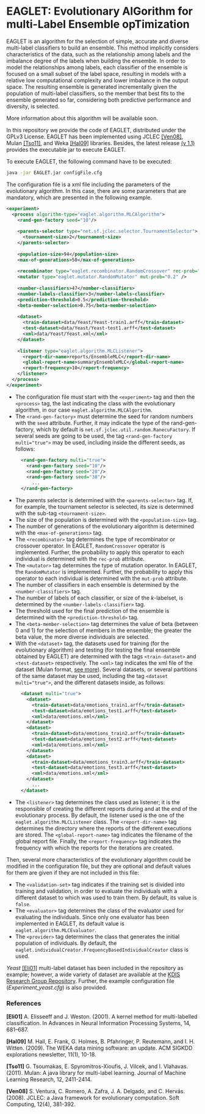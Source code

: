 # EAGLET: Evolutionary AlGorithm for multi-Label Ensemble opTimization

EAGLET is an algorithm for the selection of simple, accurate and diverse multi-label classifiers to build an ensemble. This method implicitly considers characteristics of the data, such as the relationship among labels and the imbalance degree of the labels when building the ensemble. In order to model the relationships among labels, each classifier of the ensemble is focused on a small subset of the label space, resulting in models with a relative low computational complexity and lower imbalance in the output space. The resulting ensemble is generated incrementally given the population of multi-label classifiers, so the member that best fits to the ensemble generated so far, considering both predictive performance and diversity, is selected.

More information about this algorithm will be available soon.
<!--
> Jose M. Moyano, Eva L. Gibaja, Krzysztof J. Cios, Sebastián Ventura. "Combining Accurate and Diverse Multi-Label Classifiers Based on Projections of the Output Space Using Evolutionary Algorithms". Submitted to ---. (2019).
-->
<!--
If you use EAGLET, please cite the paper. Further, a [bibtex citation file](https://github.com/i02momuj/EAGLET/blob/master/citation.bib) is also provided.
-->

In this repository we provide the code of EAGLET, distributed under the GPLv3 License. EAGLET has been implemented using JCLEC [[Ven08]](#Ven08), Mulan [[Tso11]](#Tso11), and Weka [[Hal09]](#Hal09)  libraries. Besides, the latest release [(v 1.1)](https://github.com/i02momuj/EAGLET/releases/tag/v1.1) provides the executable jar to execute EAGLET.

To execute EAGLET, the following command have to be executed:
```sh
java -jar EAGLET.jar configFile.cfg
```

The configuration file is a xml file including the parameters of the evolutionary algorithm. In this case, there are some parameters that are mandatory, which are presented in the following example.

```xml
<experiment>
  <process algorithm-type="eaglet.algorithm.MLCAlgorithm">
    <rand-gen-factory seed="10"/>
     
    <parents-selector type="net.sf.jclec.selector.TournamentSelector">
      <tournament-size>2</tournament-size>
    </parents-selector>
     
    <population-size>94</population-size>
    <max-of-generations>50</max-of-generations>    
     
    <recombinator type="eaglet.recombinator.RandomCrossover" rec-prob="0.7" />
    <mutator type="eaglet.mutator.RandomMutator" mut-prob="0.2" />
     
    <number-classifiers>47</number-classifiers>
    <number-labels-classifier>3</number-labels-classifier>
    <prediction-threshold>0.5</prediction-threshold>
    <beta-member-selection>0.75</beta-member-selection>
     
    <dataset>
      <train-dataset>data/Yeast/Yeast-train1.arff</train-dataset>
      <test-dataset>data/Yeast/Yeast-test1.arff</test-dataset>
      <xml>data/Yeast/Yeast.xml</xml>
    </dataset>
    
    <listener type="eaglet.algorithm.MLCListener">
      <report-dir-name>reports/EnsembleMLC</report-dir-name>
      <global-report-name>summaryEnsembleMLC</global-report-name>
      <report-frequency>10</report-frequency> 
    </listener>
  </process>
</experiment>

```

* The configuration file must start with the ```<experiment>``` tag and then the ```<process>``` tag, the last indicating the class with the evolutionary algorithm, in our case ```eaglet.algorithm.MLCAlgorithm```.
* The ```<rand-gen-factory>``` must determine the seed for random numbers with the ```seed``` attribute. Further, it may indicate the type of the rand-gen-factory, which by default is ```net.sf.jclec.util.random.RanecuFactory```. If several seeds are going to be used, the tag ```<rand-gen-factory multi="true">``` may be used, including inside the different seeds, as follows:
  ```xml
    <rand-gen-factory multi="true">
	  <rand-gen-factory seed="10"/>
	  <rand-gen-factory seed="20"/>
	  <rand-gen-factory seed="30"/>
	    ...
    </rand-gen-factory>
  ```
* The parents selector is determined with the ```<parents-selector>``` tag. If, for example, the tournament selector is selected, its size is determined with the sub-tag ```<tournament-size>```.
* The size of the population is determined with the ```<population-size>``` tag.
* The number of generations of the evolutionary algorithm is determined with the ```<max-of-generations>``` tag.
* The ```<recombinator>``` tag determines the type of recombinator or crossover operator. In EAGLET, ```RandomCrossover``` operator is implemented. Further, the probability to apply this operator to each individual is determined with the ```rec-prob``` attribute.
* The ```<mutator>``` tag determines the type of mutation operator. In EAGLET, the ```RandomMutator``` is implemented. Further, the probability to apply this operator to each individual is determined with the ```mut-prob``` attribute.
* The number of classifiers in each ensemble is determined by the ```<number-classifiers>``` tag.
* The number of labels of each classifier, or size of the *k*-labelset, is determined by the ```<number-labels-classifier>``` tag.
* The threshold used for the final prediction of the ensemble is determined with the ```<prediction-threshold>``` tag.
* The ```<beta-member-selection>``` tag determines the value of beta (between 0 and 1) for the selection of members in the ensemble; the greater the beta value, the more diverse individuals are selected.
* With the ```<dataset>``` tag, the datasets used for training (for the evolutionary algorithm) and testing (for testing the final ensemble obtained by EAGLET) are determined with the tags ```<train-dataset>``` and ```<test-dataset>``` respectively. The ```<xml>``` tag indicates the xml file of the dataset (Mulan format, [see more](http://www.uco.es/kdis/mllresources/#MulanFormat)).  Several datasets, or several partitions of the same dataset may be used, including the tag ```<dataset multi="true">```, and the different datasets inside, as follows:
  ```xml
    <dataset multi="true">
      <dataset>
        <train-dataset>data/emotions_train1.arff</train-dataset>
        <test-dataset>data/emotions_test1.arff</test-dataset>
        <xml>data/emotions.xml</xml>
      </dataset>
      <dataset>
        <train-dataset>data/emotions_train2.arff</train-dataset>
        <test-dataset>data/emotions_test2.arff</test-dataset>
        <xml>data/emotions.xml</xml>
      </dataset>
      <dataset>
        <train-dataset>data/emotions_train3.arff</train-dataset>
        <test-dataset>data/emotions_test3.arff</test-dataset>
        <xml>data/emotions.xml</xml>
      </dataset>
        ...
    </dataset>
  ```
* The ```<listener>``` tag determines the class used as listener; it is the responsible of creating the different reports during and at the end of the evolutionary process. By default, the listener used is the one of the ```eaglet.algorithm.MLCListener``` class. The ```<report-dir-name>``` tag determines the directory where the reports of the different executions are stored. The ```<global-report-name>``` tag indicates the filename of the global report file. Finally, the ```<report-frequency>``` tag indicates the frequency with which the reports for the iterations are created.

Then, several more characteristics of the evolutionary algorithm could be modified in the configuration file, but they are optional and default values for them are given if they are not included in this file:
* The ```<validation-set>``` tag  indicates if the training set is divided into training and validation, in order to evaluate the individuals with a different dataset to which was used to train them. By default, its value is ```false```.
* The ```<evaluator>``` tag determines the class of the evaluator used for evaluating the individuals. Since only one evaluator has been implemented in EAGLET, its default value is ```eaglet.algorithm.MLCEvaluator```.
* The ```<provider>``` tag determines the class that generates the initial population of individuals. By default, the ```eaglet.individualCreator.FrequencyBasedIndividualCreator``` class is used.

*Yeast* [[Eli01]](#Eli01) multi-label dataset has been included in the repository as example; however, a wide variety of dataset are available at the [KDIS Research Group Repository](http://www.uco.es/kdis/mllresources/). Further, the example configuration file (*Experiment_yeast.cfg*) is also provided.

### References
<a name="Eli01"></a>**[Eli01]** A. Elisseeff and J. Weston. (2001). A kernel method for multi-labelled classification. In Advances in Neural Information Processing Systems, 14, 681–687.

<a name="Hal09"></a>**[Hal09]** M. Hall, E. Frank, G. Holmes, B. Pfahringer, P. Reutemann, and I. H. Witten. (2009). The WEKA data mining software: an update. ACM SIGKDD explorations newsletter, 11(1), 10-18.

<a name="Tso11"></a>**[Tso11]** G. Tsoumakas, E. Spyromitros-Xioufis, J. Vilcek, and I. Vlahavas. (2011). Mulan: A java library for multi-label learning. Journal of Machine Learning Research, 12, 2411-2414.

<a name="Ven08"></a>**[Ven08]** S. Ventura, C. Romero, A. Zafra, J. A. Delgado, and C. Hervás. (2008). JCLEC: a Java framework for evolutionary computation. Soft Computing, 12(4), 381-392.
